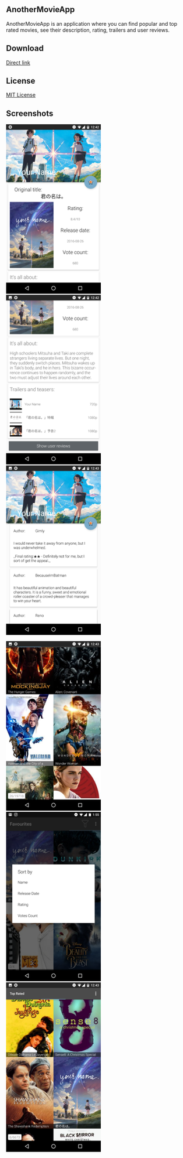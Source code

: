 ﻿## AnotherMovieApp

AnotherMovieApp is an application where you can find popular and top rated movies, see their description, rating, trailers and user reviews.

## Download

[Direct link](https://github.com/Quireg/AnotherMovieApp/releases/download/1.0/app-release.apk)

## License

[MIT License][license]

[license]: https://github.com/quireg/AnotherMovieApp/blob/master/MIT-LICENSE.txt

## Screenshots

<p align="left">
  <img alt="Movie fragment" src="markdown_res/Screenshot_20170728-124245.png" width="260" />
  <img alt="Movie fragment #2" src="markdown_res/Screenshot_20170728-124250.png" width="260" />
  <img alt="Movie reviews " src="markdown_res/Screenshot_20170728-124302.png" width="260" />
</p>

<p align="left">
  <img alt="Movie list #2 " src="markdown_res/Screenshot_20170728-124318.png" width="260" />
  <img alt="Favourites sorting" src="markdown_res/Screenshot_20170728-135547.png" width="260" />
  <img alt="Movie list Top Rated " src="markdown_res/Screenshot_20170728-124309.png" width="260" />
</p>




